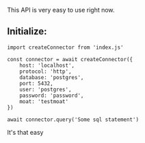 This API is very easy to use right now.

## Initialize:

```
import createConnector from 'index.js'

const connector = await createConnector({
    host: 'localhost',
    protocol: 'http',
    database: 'postgres',
    port: 5432,
    user: 'postgres',
    password: 'password',
    moat: 'testmoat'
})

await connector.query('Some sql statement')
```

It's that easy